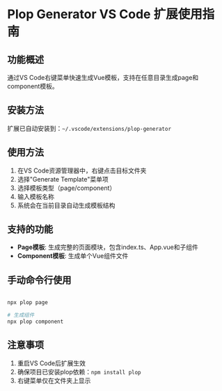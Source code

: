 # Plop Generator VS Code 扩展使用指南

## 功能概述
通过VS Code右键菜单快速生成Vue模板，支持在任意目录生成page和component模板。

## 安装方法
扩展已自动安装到：`~/.vscode/extensions/plop-generator`

## 使用方法
1. 在VS Code资源管理器中，右键点击目标文件夹
2. 选择"Generate Template"菜单项
3. 选择模板类型（page/component）
4. 输入模板名称
5. 系统会在当前目录自动生成模板结构

## 支持的功能
- **Page模板**: 生成完整的页面模块，包含index.ts、App.vue和子组件
- **Component模板**: 生成单个Vue组件文件

## 手动命令行使用
```bash

npx plop page

# 生成组件
npx plop component
```

## 注意事项
1. 重启VS Code后扩展生效
2. 确保项目已安装plop依赖：`npm install plop`
3. 右键菜单仅在文件夹上显示
